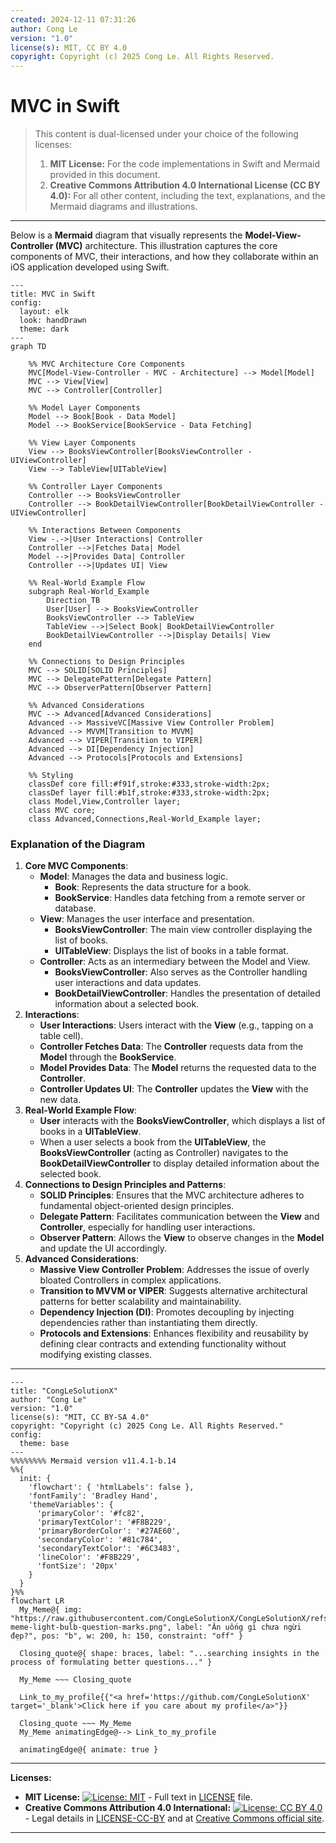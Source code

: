 ```yaml
---
created: 2024-12-11 07:31:26
author: Cong Le
version: "1.0"
license(s): MIT, CC BY 4.0
copyright: Copyright (c) 2025 Cong Le. All Rights Reserved.
---
```



# MVC in Swift

> This content is dual-licensed under your choice of the following licenses:
> 1.  **MIT License:** For the code implementations in Swift and Mermaid provided in this document.
> 2.  **Creative Commons Attribution 4.0 International License (CC BY 4.0):** For all other content, including the text, explanations, and the Mermaid diagrams and illustrations.

---

Below is a **Mermaid** diagram that visually represents the **Model-View-Controller (MVC)** architecture. This illustration captures the core components of MVC, their interactions, and how they collaborate within an iOS application developed using Swift.

```mermaid
---
title: MVC in Swift
config:
  layout: elk
  look: handDrawn
  theme: dark
---
graph TD

    %% MVC Architecture Core Components
    MVC[Model-View-Controller - MVC - Architecture] --> Model[Model]
    MVC --> View[View]
    MVC --> Controller[Controller]

    %% Model Layer Components
    Model --> Book[Book - Data Model]
    Model --> BookService[BookService - Data Fetching]

    %% View Layer Components
    View --> BooksViewController[BooksViewController - UIViewController]
    View --> TableView[UITableView]

    %% Controller Layer Components
    Controller --> BooksViewController
    Controller --> BookDetailViewController[BookDetailViewController - UIViewController]

    %% Interactions Between Components
    View -.->|User Interactions| Controller
    Controller -->|Fetches Data| Model
    Model -->|Provides Data| Controller
    Controller -->|Updates UI| View

    %% Real-World Example Flow
    subgraph Real-World_Example
        Direction_TB
        User[User] --> BooksViewController
        BooksViewController --> TableView
        TableView -->|Select Book| BookDetailViewController
        BookDetailViewController -->|Display Details| View
    end

    %% Connections to Design Principles
    MVC --> SOLID[SOLID Principles]
    MVC --> DelegatePattern[Delegate Pattern]
    MVC --> ObserverPattern[Observer Pattern]

    %% Advanced Considerations
    MVC --> Advanced[Advanced Considerations]
    Advanced --> MassiveVC[Massive View Controller Problem]
    Advanced --> MVVM[Transition to MVVM]
    Advanced --> VIPER[Transition to VIPER]
    Advanced --> DI[Dependency Injection]
    Advanced --> Protocols[Protocols and Extensions]

    %% Styling
    classDef core fill:#f91f,stroke:#333,stroke-width:2px;
    classDef layer fill:#b1f,stroke:#333,stroke-width:2px;
    class Model,View,Controller layer;
    class MVC core;
    class Advanced,Connections,Real-World_Example layer;

```

### Explanation of the Diagram

1. **Core MVC Components**:
    - **Model**: Manages the data and business logic.
        - **Book**: Represents the data structure for a book.
        - **BookService**: Handles data fetching from a remote server or database.
    - **View**: Manages the user interface and presentation.
        - **BooksViewController**: The main view controller displaying the list of books.
        - **UITableView**: Displays the list of books in a table format.
    - **Controller**: Acts as an intermediary between the Model and View.
        - **BooksViewController**: Also serves as the Controller handling user interactions and data updates.
        - **BookDetailViewController**: Handles the presentation of detailed information about a selected book.
2. **Interactions**:
    - **User Interactions**: Users interact with the **View** (e.g., tapping on a table cell).
    - **Controller Fetches Data**: The **Controller** requests data from the **Model** through the **BookService**.
    - **Model Provides Data**: The **Model** returns the requested data to the **Controller**.
    - **Controller Updates UI**: The **Controller** updates the **View** with the new data.
3. **Real-World Example Flow**:
    - **User** interacts with the **BooksViewController**, which displays a list of books in a **UITableView**.
    - When a user selects a book from the **UITableView**, the **BooksViewController** (acting as Controller) navigates to the **BookDetailViewController** to display detailed information about the selected book.
4. **Connections to Design Principles and Patterns**:
    - **SOLID Principles**: Ensures that the MVC architecture adheres to fundamental object-oriented design principles.
    - **Delegate Pattern**: Facilitates communication between the **View** and **Controller**, especially for handling user interactions.
    - **Observer Pattern**: Allows the **View** to observe changes in the **Model** and update the UI accordingly.
5. **Advanced Considerations**:
    - **Massive View Controller Problem**: Addresses the issue of overly bloated Controllers in complex applications.
    - **Transition to MVVM or VIPER**: Suggests alternative architectural patterns for better scalability and maintainability.
    - **Dependency Injection (DI)**: Promotes decoupling by injecting dependencies rather than instantiating them directly.
    - **Protocols and Extensions**: Enhances flexibility and reusability by defining clear contracts and extending functionality without modifying existing classes.


---

<!-- 
```mermaid
%% Current Mermaid version
info
```  -->


```mermaid
---
title: "CongLeSolutionX"
author: "Cong Le"
version: "1.0"
license(s): "MIT, CC BY-SA 4.0"
copyright: "Copyright (c) 2025 Cong Le. All Rights Reserved."
config:
  theme: base
---
%%%%%%%% Mermaid version v11.4.1-b.14
%%{
  init: {
    'flowchart': { 'htmlLabels': false },
    'fontFamily': 'Bradley Hand',
    'themeVariables': {
      'primaryColor': '#fc82',
      'primaryTextColor': '#F8B229',
      'primaryBorderColor': '#27AE60',
      'secondaryColor': '#81c784',
      'secondaryTextColor': '#6C3483',
      'lineColor': '#F8B229',
      'fontSize': '20px'
    }
  }
}%%
flowchart LR
  My_Meme@{ img: "https://raw.githubusercontent.com/CongLeSolutionX/CongLeSolutionX/refs/heads/main/assets/images/My-meme-light-bulb-question-marks.png", label: "Ăn uống gì chưa ngừi đẹp?", pos: "b", w: 200, h: 150, constraint: "off" }

  Closing_quote@{ shape: braces, label: "...searching insights in the process of formulating better questions..." }
    
  My_Meme ~~~ Closing_quote
    
  Link_to_my_profile{{"<a href='https://github.com/CongLeSolutionX' target='_blank'>Click here if you care about my profile</a>"}}

  Closing_quote ~~~ My_Meme
  My_Meme animatingEdge@--> Link_to_my_profile
  
  animatingEdge@{ animate: true }

```


---
**Licenses:**

- **MIT License:**  [![License: MIT](https://img.shields.io/badge/License-MIT-yellow.svg)](LICENSE) - Full text in [LICENSE](LICENSE) file.
- **Creative Commons Attribution 4.0 International:** [![License: CC BY 4.0](https://licensebuttons.net/l/by/4.0/88x31.png)](LICENSE-CC-BY) - Legal details in [LICENSE-CC-BY](LICENSE-CC-BY) and at [Creative Commons official site](http://creativecommons.org/licenses/by/4.0/).

---
